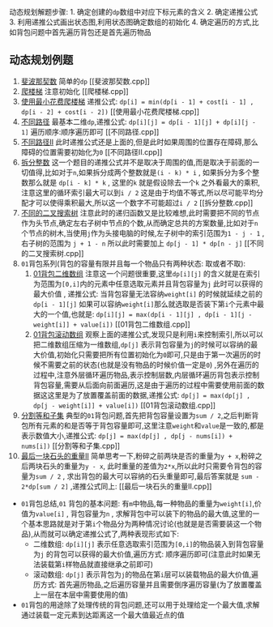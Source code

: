 动态规划解题步骤:
	1. 确定创建的`dp`数组中对应下标元素的含义
	2. 确定递推公式
	3. 利用递推公式画出状态图,利用状态图确定数组的初始化
	4. 确定遍历的方式,比如背包问题中首先遍历背包还是首先遍历物品
## 动态规划例题
1. [斐波那契数](https://leetcode.cn/problems/fibonacci-number/description/)   简单的`dp`    [[斐波那契数.cpp]] 
2. [爬楼梯](https://leetcode.cn/problems/climbing-stairs/description/)   注意初始化    [[爬楼梯.cpp]] 
3. [使用最小花费爬楼梯](https://leetcode.cn/problems/min-cost-climbing-stairs/description/)   递推公式:  `dp[i] = min(dp[i - 1] + cost[i - 1] , dp[i - 2] + cost[i - 2])`     [[使用最小花费爬楼梯.cpp]] 
4. [不同路径](https://leetcode.cn/problems/unique-paths/submissions/579106895/)  最基本二维`dp`,递推公式: `dp[i][j] = dp[i - 1][j] + dp[i][j - 1]`   遍历顺序:顺序遍历即可    [[不同路径.cpp]] 
5. [不同路径II](https://leetcode.cn/problems/unique-paths-ii/submissions/579108913/)   此时递推公式还是上面的,但是此时如果周围的位置存在障碍,那么障碍的位置需要初始化为`0`    [[不同路径II.cpp]] 
6. [拆分整数](https://leetcode.cn/problems/integer-break/submissions/579115954/)  这一个题目的递推公式并不是取决于周围的值,而是取决于前面的一切值得,比如对于`n`,如果拆分成两个整数就是`(i - k) * i` , 如果拆分为多个整数那么就是 `dp[i - k] * k`  , 这里的`k` 就是假设除去一个`k` 之外看最大的乘积,注意这里的循环索引最大可以到`i / 2` 这是由于均值不等式,所以尽可能平均分配才可以使得乘积最大,所以这一个数字不可能超过`i / 2`   [[拆分整数.cpp]]  
7. [不同的二叉搜索树](https://leetcode.cn/problems/unique-binary-search-trees/description/)   注意此时的递归函数又是比较难想,此时需要把不同的节点作为头节点,确定左右子树中节点的个数,从而确定总共的方案数量,比如对于`n`个节点的树木,当使用`j`作为头接电脑的时候,左子树中的索引范围为`1 - j - 1` , 右子树的范围为 `j + 1 - n`  所以此时需要加上 `dp[j - 1] * dp[n - j]`    [[不同的二叉搜索树.cpp]] 
8. `01`背包系列(背包的容量有限并且每一个物品只有两种状态: 取或者不取): 
	1. [01背包二维数组](https://kamacoder.com/problempage.php?pid=1046)  注意这一个问题很重要,这里`dp[i][j]` 的含义就是在索引为范围为`[0,i]`内的元素中任意选取元素并且背包容量为`j` 此时可以获得的最大价值 , 递推公式: 当背包容量无法容纳`weight[i]` 的时候就延续之前的`dp[i - 1][j]` 如果可以容纳`weight[i]`那么就选取是否装下第`i`个元素中最大的一个值,也就是:   `dp[i][j] = max(dp[i - 1][j] , dp[i - 1][j - weight[i]] + value[i])`    [[01背包二维数组.cpp]]    
	2. [01背包滚动数组](https://kamacoder.com/problempage.php?pid=1046)  观察上面的递推公式,发现只是利用`i`来控制索引,所以可以把二维数组压缩为一维数组,`dp[j]` 表示背包容量为`j`的时候可以容纳的最大价值,初始化只需要把所有位置初始化为`0`即可,只是由于第一次遍历的时候不需要之前的状态(也就是没有物品的时候价值一定是`0`) ,另外在遍历的过程中,注意外层循环遍历物品,表示控制层数,内层循环遍历背包表示控制背包容量,需要从后面向前面遍历,这是由于遍历的过程中需要使用前面的数据这这里是为了放置覆盖前面的数据,递推公式: `dp[j] = max(dp[j] , dp[j - weight[i]] + value[i])`    [[01背包滚动数组.cpp]] 
9. [分割等和子集](https://leetcode.cn/problems/partition-equal-subset-sum/)  典型的`01`背包问题,首先把背包容量设置为`sum / 2`,之后判断背包所有元素的和是否等于背包容量即可,这里注意`weight`和`value`是一致的,都是表示数值大小,递推公式: `dp[j] = max(dp[j] , dp[j - nums[i]) + nums[i])`        [[分割等和子集.cpp]] 
10. [最后一块石头的重量II](https://leetcode.cn/problems/last-stone-weight-ii/description/)   简单思考一下,粉碎之前两块是否的重量为`y + x`,粉碎之后两块石头的重量为`y - x`, 此时重量的差值为`2*x`,所以此时只需要令背包的容量为`sum / 2` , 求出背包的最大可以容纳的石头重量即可,最后答案就是 `sum - 2*dp[sum / 2]`  ,递推公式同上: [[最后一块石头的重量II.cpp]]   
- `01`背包总结,`01` 背包的基本问题:  有`m`中物品,每一种物品的重量为`weight[i]`,价值为`value[i]`  , 背包容量为`n` , 求解背包中可以装下的物品的最大值,这里的一个基本思路就是对于第`i`个物品分为两种情况讨论(也就是是否需要装这一个物品),从而就可以确定递推公式了,两种表现形式如下:
	- 二维数组: `dp[i][j]` 表示任意选取索引范围为`[0,i]`的物品装入到背包容量为`j` 的背包可以获得的最大价值,遍历方式: 顺序遍历即可(注意此时如果无法装载第`i`样物品就直接继承之前即可)
	- 滚动数组: `dp[j]`  表示背包为`j`的物品在第`i`层可以装载物品的最大价值,遍历方式: 首先遍历物品,之后遍历容量并且需要倒序遍历容量(为了放置覆盖上一层在本层中需要使用的值)
- `01`背包的用途除了处理传统的背包问题,还可以用于处理给定一个最大值,求解通过装载一定元素到达距离这一个最大值最近点的值
